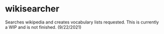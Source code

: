 # wikisearcher
Searches wikipedia and creates vocabulary lists requested.
This is currently a WIP and is not finished. (9/22/2021)
